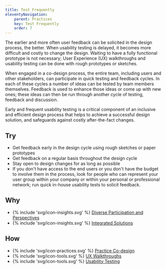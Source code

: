 ```yaml
---
title: Test Frequently
eleventyNavigation:
    parent: Practices
    key: Test Frequently
    order: 7
---
```


The earlier and more often user feedback can be solicited in the design process, the better. When usability testing is
delayed, it becomes more difficult and costly to change the design. Waiting to have a fully functional prototype is not
necessary; User Experience (UX) walkthroughs and usability testing can be done with rough prototypes or sketches.

When engaged in a co-design process, the entire team, including users and other stakeholders, can participate in quick
testing and feedback cycles. In each of these cycles a number of ideas can be tested by team members themselves.
Feedback is used to enhance those ideas or come up with new ones; these ideas can then be run through another cycle of
testing, feedback and discussion.

Early and frequent usability testing is a critical component of an inclusive and efficient design process that helps to
achieve a successful design solution, and safeguards against costly after-the-fact changes.

## Try

* Get feedback early in the design cycle using rough sketches or paper prototypes
* Get feedback on a regular basis throughout the design cycle
* Stay open to design changes for as long as possible
* If you don't have access to the end users or you don't have the budget to involve them in the process, look for people
  who can represent your user group within your company or within your personal or professional network; run quick
  in-house usability tests to solicit feedback.

## Why

* {% include 'svg/icon-insights.svg' %} [Diverse Participation and Perspectives](/insights/DiverseParticipationAndPerspectives.html)
* {% include 'svg/icon-insights.svg' %} [Integrated Solutions](/insights/IntegratedSolutions.html)

## How

* {% include 'svg/icon-practices.svg' %} [Practice Co-design](/practices/PracticeCoDesign.html)
* {% include 'svg/icon-tools.svg' %} [UX Walkthroughs](/tools/UXWalkthroughs.html)
* {% include 'svg/icon-tools.svg' %} [Usability Testing](/tools/UsabilityTesting.html)
